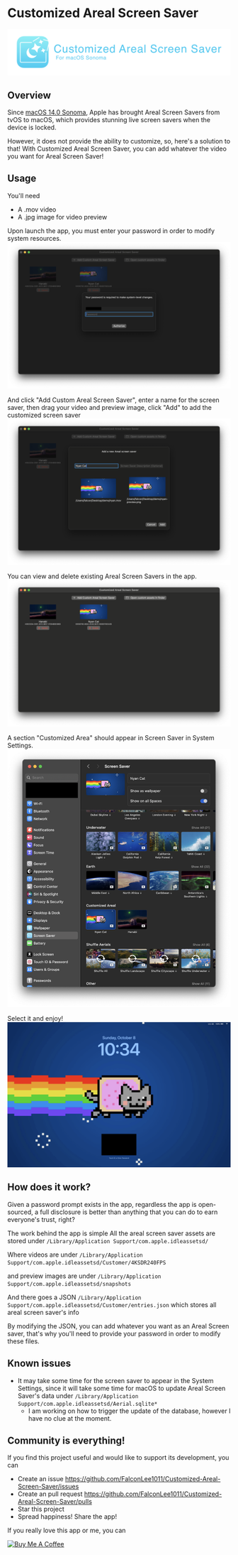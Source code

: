# Customized Areal Screen Saver
<div style="width: 100%; text-align: center;">
  <img src="./docs/banner.png" />
</div>

## Overview
Since [macOS 14.0 Sonoma](https://www.apple.com/macos/sonoma/), Apple has brought Areal Screen Savers from tvOS to macOS, which provides stunning live screen savers when the device is locked.

However, it does not provide the ability to customize, so, here's a solution to that! With Customized Areal Screen Saver, you can add whatever the video you want for Areal Screen Saver!

## Usage
You'll need
- A .mov video
- A .jpg image for video preview

Upon launch the app, you must enter your password in order to modify system resources.
![](./docs/launch.png)

And click "Add Custom Areal Screen Saver", enter a name for the screen saver, then drag your video and preview image, click "Add" to add the customized screen saver
![](./docs/adding.png)

You can view and delete existing Areal Screen Savers in the app.
![](./docs/management.png)

A section "Customized Area" should appear in Screen Saver in System Settings.
![](./docs/settings.png)

Select it and enjoy!
![](./docs/preview.png)


## How does it work?

Given a password prompt exists in the app, regardless the app is open-sourced, a full disclosure is better than anything that you can do to earn everyone's trust, right?

The work behind the app is simple
All the areal screen saver assets are stored under `/Library/Application Support/com.apple.idleassetsd/`

Where videos are under `/Library/Application Support/com.apple.idleassetsd/Customer/4KSDR240FPS`

and preview images are under `/Library/Application Support/com.apple.idleassetsd/snapshots`

And there goes a JSON 
`/Library/Application Support/com.apple.idleassetsd/Customer/entries.json` which stores all areal screen saver's info

By modifying the JSON, you can add whatever you want as an Areal Screen saver, that's why you'll need to provide your password in order to modify these files.

## Known issues
- It may take some time for the screen saver to appear in the System Settings, since it will take some time for macOS to update Areal Screen Saver's data under `/Library/Application Support/com.apple.idleassetsd/Aerial.sqlite*`
  - I am working on how to trigger the update of the database, however I have no clue at the moment.

## Community is everything!
If you find this project useful and would like to support its development, you can
  - Create an issue https://github.com/FalconLee1011/Customized-Areal-Screen-Saver/issues 
  - Create an pull request https://github.com/FalconLee1011/Customized-Areal-Screen-Saver/pulls
  - Star this project
  - Spread happiness! Share the app!

If you really love this app or me, you can 

<a href="https://www.buymeacoffee.com/xtli" target="_blank"><img src="https://cdn.buymeacoffee.com/buttons/v2/default-yellow.png" alt="Buy Me A Coffee" style="height: 60px !important;width: 217px !important;" ></a>